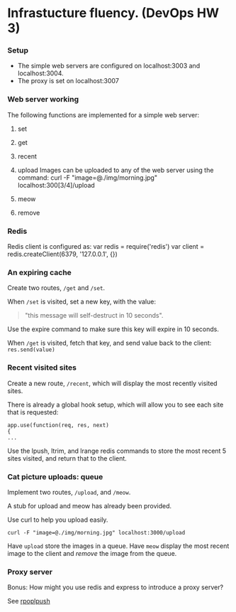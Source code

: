Infrastucture fluency. (DevOps HW 3)
=========================

### Setup

* The simple web servers are configured on localhost:3003 and localhost:3004.
* The proxy is set on localhost:3007

### Web server working

The following functions are implemented for a simple web server:
1. set


2. get


3. recent


4. upload
Images can be uploaded to any of the web server using the command:
	curl -F "image=@./img/morning.jpg" localhost:300[3/4]/upload

5. meow


6. remove


### Redis
Redis client is configured as:
	var redis = require('redis')
	var client = redis.createClient(6379, '127.0.0.1', {})

### An expiring cache

Create two routes, `/get` and `/set`.

When `/set` is visited, set a new key, with the value:
> "this message will self-destruct in 10 seconds".

Use the expire command to make sure this key will expire in 10 seconds.

When `/get` is visited, fetch that key, and send value back to the client: `res.send(value)` 


### Recent visited sites

Create a new route, `/recent`, which will display the most recently visited sites.

There is already a global hook setup, which will allow you to see each site that is requested:

	app.use(function(req, res, next) 
	{
	...

Use the lpush, ltrim, and lrange redis commands to store the most recent 5 sites visited, and return that to the client.

### Cat picture uploads: queue

Implement two routes, `/upload`, and `/meow`.
 
A stub for upload and meow has already been provided.

Use curl to help you upload easily.

	curl -F "image=@./img/morning.jpg" localhost:3000/upload

Have `upload` store the images in a queue.  Have `meow` display the most recent image to the client and *remove* the image from the queue.

### Proxy server

Bonus: How might you use redis and express to introduce a proxy server?

See [rpoplpush](http://redis.io/commands/rpoplpush)
